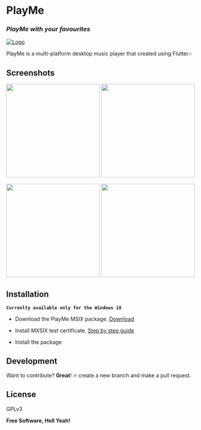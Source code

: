 # PlayMe
### _PlayMe with your favourites_

[![Logo](https://github.com/UdithaIshan/playMe/blob/screenshots/screenshots/PlayMeLogo.png)]()

PlayMe is a multi-platform desktop music player that created using Flutter🎶

## Screenshots
<p> <img height=250px src="https://github.com/UdithaIshan/play-me/blob/screenshots/screenshots/1.png">  <img height=250px src="https://github.com/UdithaIshan/play-me/blob/screenshots/screenshots/2.png"></p>
<p> <img height=250px src="https://github.com/UdithaIshan/play-me/blob/screenshots/screenshots/3.png">  <img height=250px src="https://github.com/UdithaIshan/play-me/blob/screenshots/screenshots/4.png">

## Installation

**``Currenlty available only for the Windows 10``**

- Download the PlayMe MSIX package.
[Download](https://mega.nz/file/IV1GEJBS#zVe3EPivPciUGgzOyl_zvtllbNS0Zw0raTKKmVqY0Es)

- Install MXSIX test certificate.
[Step by step guide](https://www.advancedinstaller.com/install-test-certificate-from-msix.html)

- Install the package

## Development

Want to contribute? **Great**! 🔥
create a new branch and make a pull request.

## License

GPLv3

**Free Software, Hell Yeah!**
